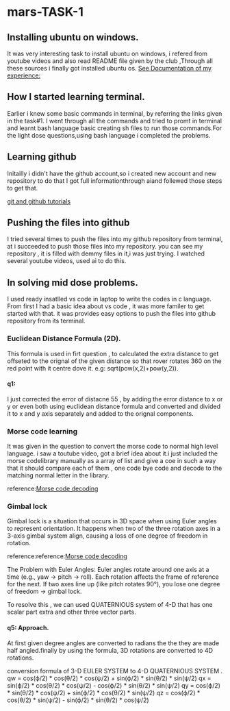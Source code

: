 <h1> mars-TASK-1</h1>

## Installing ubuntu on windows.
It was very interesting task to install ubuntu on windows, i refered from youtube videos and also read 
README file given by the club ,Through all these sources i finally got installed ubuntu os.
[See Documentation of my experience:](docs/light_dose.docx)

## How I started learning terminal.
Earlier i knew some basic commands in terminal, by referring the links given in the task#1.
I went through all the commands and tried to promt in terminal and learnt bash language basic
creating sh files to run those commands.For the light dose questions,using bash language
i completed the problems.



## Learning github
Initailly i didn't have the github account,so i created new account and new repository to do that I
got full informationthrough aiand follewed those steps to get that.

<a href="https://youtu.be/RGOj5yH7evk?si=4kOZL6dJ7u6WvJij" target="_blank">git and github tutorials</a>


## Pushing the files into github 
I tried several times to push the files into my github repository from terminal, at i succeeded to push those 
files into my repository. you can see my repository , it is filled with demmy files in it,i was just trying.
I watched several youtube videos, used ai to do this.


## In solving mid dose problems.
I used ready insatlled vs code in laptop  to write the codes in c language.
From first I had a basic idea about vs code , it was more familer to get started with that.
it was provides easy options to push the files into github repository from its terminal.


### Euclidean Distance Formula (2D).
This formula is used in firt question , to calculated the extra distance to get offseted to the orignal
of the given distance so that rover rotates 360 on the red point with it centre  dove it.
e.g: sqrt(pow(x,2)+pow(y,2)).
#### q1:
I just corrected the error of distacne 55 , by adding the error distance to x or y or even both using 
euclidean distance formula and converted and divided it to x and y axis separately and added to the orignal 
components.


### Morse code learning
It was given in the question to convert the  morse code to normal high level language.
i saw a toutube video, got a brief idea about it.i just included the morse codelibrary manually as a array
of list and give a coe in such a way that it should compare each of them , one code bye code and decode to the 
matching normal letter in the library.

reference:<a href="https://youtu.be/D8tPkb98Fkk?si=8goNVhVYXhADC19y" target="_blank">Morse code decoding</a>

### Gimbal lock
Gimbal lock is a situation that occurs in 3D space when using Euler angles to represent orientation. 
It happens when two of the three rotation axes in a 3-axis gimbal system align,
causing a loss of one degree of freedom in rotation.

reference:reference:<a href="https://youtu.be/zc8b2Jo7mno?si=OeacWPNaYtOUJLDY" target="_blank">Morse code decoding</a>

The Problem with Euler Angles:
Euler angles rotate around one axis at a time (e.g., yaw → pitch → roll).
Each rotation affects the frame of reference for the next.
If two axes line up (like pitch rotates 90°), you lose one degree of freedom → gimbal lock.

To resolve this , we can used QUATERNIOUS system of 4-D that has one scalar part extra and other three vector parts.

#### q5: Approach.
At first given degree angles are converted to radians the the they are
made half angled.finally by using the formula, 3D rotations  are converted to 4D rotations.

conversion formula of 3-D EULER SYSTEM to 4-D QUATERNIOUS SYSTEM .
qw = cos(ϕ/2) * cos(θ/2) * cos(ψ/2) + sin(ϕ/2) * sin(θ/2) * sin(ψ/2)
qx = sin(ϕ/2) * cos(θ/2) * cos(ψ/2) - cos(ϕ/2) * sin(θ/2) * sin(ψ/2)
qy = cos(ϕ/2) * sin(θ/2) * cos(ψ/2) + sin(ϕ/2) * cos(θ/2) * sin(ψ/2)
qz = cos(ϕ/2) * cos(θ/2) * sin(ψ/2) - sin(ϕ/2) * sin(θ/2) * cos(ψ/2)









​






